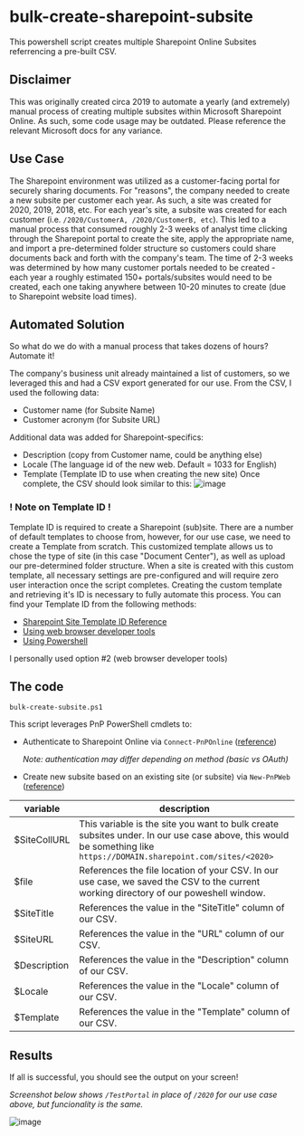 # bulk-create-sharepoint-subsite
This powershell script creates multiple Sharepoint Online Subsites referrencing a pre-built CSV.

## Disclaimer
This was originally created circa 2019 to automate a yearly (and extremely) manual process of creating multiple subsites within Microsoft Sharepoint Online. 
As such, some code usage may be outdated. Please reference the relevant Microsoft docs for any variance. 

## Use Case
The Sharepoint environment was utilized as a customer-facing portal for securely sharing documents. For "reasons", the company needed to create a new subsite per customer each year. As such, a site was created for 2020, 2019, 2018, etc. For each year's site, a subsite was created for each customer (i.e. `/2020/CustomerA, /2020/CustomerB, etc`). This led to a manual process that consumed roughly 2-3 weeks of analyst time clicking through the Sharepoint portal to create the site, apply the appropriate name, and import a pre-determined folder structure so customers could share documents back and forth with the company's team. The time of 2-3 weeks was determined by how many customer portals needed to be created - each year a roughly estimated 150+ portals/subsites would need to be created, each one taking anywhere between 10-20 minutes to create (due to Sharepoint website load times).

## Automated Solution
So what do we do with a manual process that takes dozens of hours? Automate it!

The company's business unit already maintained a list of customers, so we leveraged this and had a CSV export generated for our use. From the CSV, I used the following data:
- Customer name (for Subsite Name)
- Customer acronym (for Subsite URL)

Additional data was added for Sharepoint-specifics:
- Description (copy from Customer name, could be anything else)
- Locale (The language id of the new web. Default = 1033 for English)
- Template (Template ID to use when creating the new site)
Once complete, the CSV should look similar to this:
![image](https://github.com/user-attachments/assets/fce92529-84e6-4240-951b-f55b708ef43b)

### ! Note on Template ID !
Template ID is required to create a Sharepoint (sub)site. There are a number of default templates to choose from, however, for our use case, we need to create a Template from scratch. This customized template allows us to chose the type of site (in this case "Document Center"), as well as upload our pre-determined folder structure. When a site is created with this custom template, all necessary settings are pre-configured and will require zero user interaction once the script completes. Creating the custom template and retrieving it's ID is necessary to fully automate this process. You can find your Template ID from the following methods:
- [Sharepoint Site Template ID Reference](https://www.technologytobusiness.com/microsoft-sharepoint/sharepoint-online-site-template-id)
- [Using web browser developer tools](https://sharepoint.stackexchange.com/questions/191990/how-do-i-determine-subsite-template)
- [Using Powershell](https://www.sharepointdiary.com/2019/04/find-site-template-in-sharepoint-online-using-powershell.html)

I personally used option #2 (web browser developer tools)

## The code
`bulk-create-subsite.ps1` 

This script leverages PnP PowerShell cmdlets to:
- Authenticate to Sharepoint Online via `Connect-PnPOnline` ([reference](https://learn.microsoft.com/en-us/sharepoint/dev/declarative-customization/site-design-pnppowershell))

  *Note: authentication may differ depending on method (basic vs OAuth)*
- Create new subsite based on an existing site (or subsite) via `New-PnPWeb` ([reference](https://pnp.github.io/powershell/cmdlets/New-PnPWeb.html))

| variable | description |
| -------- | ----------- |
| $SiteCollURL | This variable is the site you want to bulk create subsites under. In our use case above, this would be something like `https://DOMAIN.sharepoint.com/sites/<2020>` |
| $file | References the file location of your CSV. In our use case, we saved the CSV to the current working directory of our poweshell window. |
| $SiteTitle | References the value in the "SiteTitle" column of our CSV. |
| $SiteURL | References the value in the "URL" column of our CSV. |
| $Description | References the value in the "Description" column of our CSV. |
| $Locale | References the value in the "Locale" column of our CSV. |
| $Template | References the value in the "Template" column of our CSV. |

## Results
If all is successful, you should see the output on your screen!

*Screenshot below shows `/TestPortal` in place of `/2020` for our use case above, but funcionality is the same.*

![image](https://github.com/user-attachments/assets/e8918cba-a044-42a5-ac91-065effa1cfb5)
